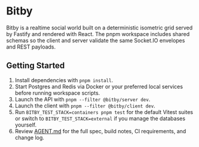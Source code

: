 # Bitby

Bitby is a realtime social world built on a deterministic isometric grid served by Fastify and rendered with React.
The pnpm workspace includes shared schemas so the client and server validate the same Socket.IO envelopes and REST payloads.

## Getting Started

1. Install dependencies with `pnpm install`.
2. Start Postgres and Redis via Docker or your preferred local services before running workspace scripts.
3. Launch the API with `pnpm --filter @bitby/server dev`.
4. Launch the client with `pnpm --filter @bitby/client dev`.
5. Run `BITBY_TEST_STACK=containers pnpm test` for the default Vitest suites or switch to `BITBY_TEST_STACK=external` if you manage the databases yourself.
6. Review [AGENT.md](./AGENT.md) for the full spec, build notes, CI requirements, and change log.

